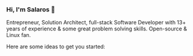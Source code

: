 ### Hi, I'm Salaros 👋

Entrepreneur, Solution Architect, full-stack Software Developer with 13+ years of experience & some great problem solving skills. Open-source & Linux fan.

Here are some ideas to get you started:

<!--
- 🔭 I’m currently working on ...
- 🌱 I’m currently learning ...
- 👯 I’m looking to collaborate on ...
- 🤔 I’m looking for help with ...
- 💬 Ask me about C#
- 📫 How to reach me: ...
-->
